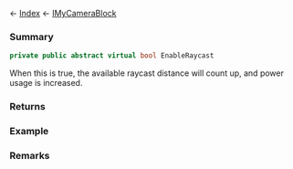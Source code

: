 ← [Index](Api-Index) ← [IMyCameraBlock](Sandbox.ModAPI.Ingame.IMyCameraBlock)

### Summary

```csharp
private public abstract virtual bool EnableRaycast
```

When this is true, the available raycast distance will count up, and power usage is increased.

### Returns

### Example

### Remarks

